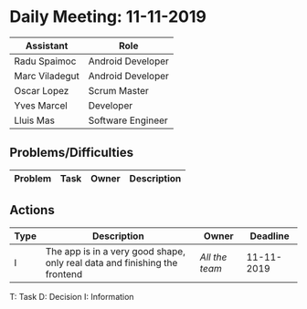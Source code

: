 # Daily Meeting: 11-11-2019

| Assistant  | Role  |  
|---|---|
| Radu Spaimoc  | Android Developer  |   
| Marc Viladegut  | Android Developer  |   
| Oscar Lopez |  Scrum Master |  
| Yves Marcel | Developer |
| Lluis Mas | Software Engineer |  

## Problems/Difficulties
| Problem  | Task  | Owner | Description |
|---|---|---|---|


## Actions
| Type  | Description  | Owner | Deadline |
|---|---|---|---|
| I | The app is in a very good shape, only real data and finishing the frontend | _All the team_ | 11-11-2019 |

T: Task
D: Decision
I: Information
